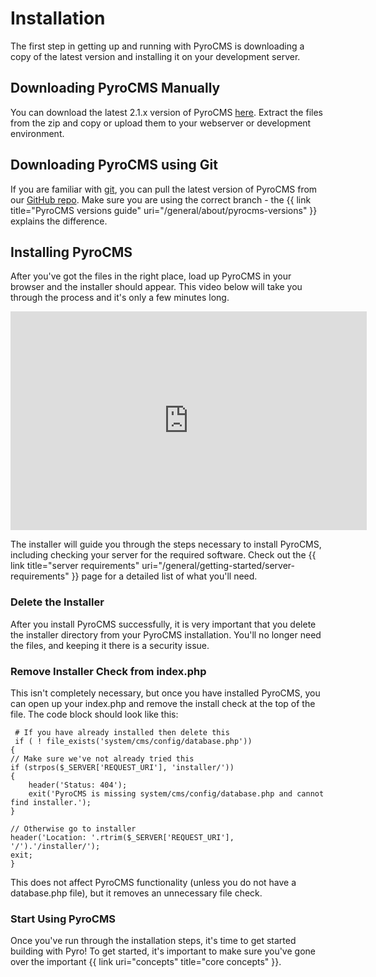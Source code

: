 # Installation

The first step in getting up and running with PyroCMS is downloading a copy of the latest version and installing it on your development server.

## Downloading PyroCMS Manually

You can download the latest 2.1.x version of PyroCMS <a href="https://github.com/pyrocms/pyrocms/zipball/2.1/master">here</a>. Extract the files from the zip and copy or upload them to your webserver or development environment.
 
## Downloading PyroCMS using Git

If you are familiar with [git](http://git-scm.com/), you can pull the latest version of PyroCMS from our [GitHub repo](https://github.com/pyrocms/pyrocms).  Make sure you 
are using the correct branch - the {{ link title="PyroCMS versions guide" uri="/general/about/pyrocms-versions" }} explains the difference.

## Installing PyroCMS

After you've got the files in the right place, load up PyroCMS in your browser and the installer should appear. This video below will take you through the process and it's only a few minutes long.

<iframe src="http://player.vimeo.com/video/33693492?title=0&amp;byline=0&amp;portrait=0&amp;color=ff9933" width="570" height="350" frameborder="0" webkitAllowFullScreen mozallowfullscreen allowFullScreen></iframe>  
  
The installer will guide you through the steps necessary to install PyroCMS, including checking your server for the required software. Check out the 
{{ link title="server requirements" uri="/general/getting-started/server-requirements" }} page for a detailed list of what you'll need.

### Delete the Installer

After you install PyroCMS successfully, it is very important that you delete the installer directory from your PyroCMS installation. You'll no longer need the files, and keeping it there is a security issue.

### Remove Installer Check from index.php

This isn't completely necessary, but once you have installed PyroCMS, you can open up your index.php and remove the install check at the top of the file. The code block should look like this:

     # If you have already installed then delete this
     if ( ! file_exists('system/cms/config/database.php'))
    {
	// Make sure we've not already tried this
	if (strpos($_SERVER['REQUEST_URI'], 'installer/'))
	{
		header('Status: 404');
		exit('PyroCMS is missing system/cms/config/database.php and cannot find installer.');
	}
	
	// Otherwise go to installer
	header('Location: '.rtrim($_SERVER['REQUEST_URI'], '/').'/installer/');
	exit;
    }

This does not affect PyroCMS functionality (unless you do not have a database.php file), but it removes an unnecessary file check.

### Start Using PyroCMS

Once you've run through the installation steps, it's time to get started building with Pyro! To get started, it's important to make sure you've gone over the important {{ link uri="concepts" title="core concepts" }}.
